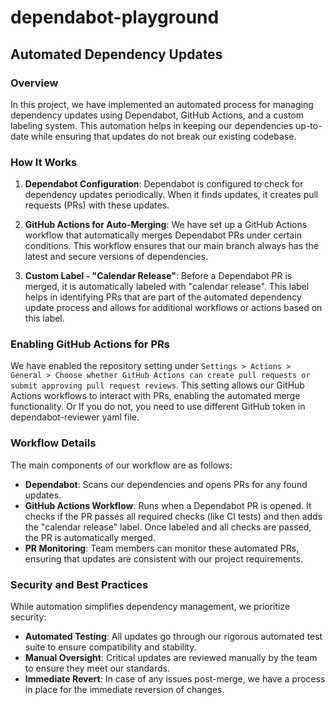 # dependabot-playground

## Automated Dependency Updates

### Overview

In this project, we have implemented an automated process for managing dependency updates using Dependabot, GitHub Actions, and a custom labeling system. This automation helps in keeping our dependencies up-to-date while ensuring that updates do not break our existing codebase.

### How It Works

1. **Dependabot Configuration**: Dependabot is configured to check for dependency updates periodically. When it finds updates, it creates pull requests (PRs) with these updates.

2. **GitHub Actions for Auto-Merging**: We have set up a GitHub Actions workflow that automatically merges Dependabot PRs under certain conditions. This workflow ensures that our main branch always has the latest and secure versions of dependencies.

3. **Custom Label - "Calendar Release"**: Before a Dependabot PR is merged, it is automatically labeled with "calendar release". This label helps in identifying PRs that are part of the automated dependency update process and allows for additional workflows or actions based on this label.

### Enabling GitHub Actions for PRs

We have enabled the repository setting under `Settings > Actions > General > Choose whether GitHub Actions can create pull requests or submit approving pull request reviews`. This setting allows our GitHub Actions workflows to interact with PRs, enabling the automated merge functionality.
Or If you do not, you need to use different GitHub token in dependabot-reviewer yaml file. 

### Workflow Details

The main components of our workflow are as follows:

- **Dependabot**: Scans our dependencies and opens PRs for any found updates.
- **GitHub Actions Workflow**: Runs when a Dependabot PR is opened. It checks if the PR passes all required checks (like CI tests) and then adds the "calendar release" label. Once labeled and all checks are passed, the PR is automatically merged.
- **PR Monitoring**: Team members can monitor these automated PRs, ensuring that updates are consistent with our project requirements.

### Security and Best Practices

While automation simplifies dependency management, we prioritize security:

- **Automated Testing**: All updates go through our rigorous automated test suite to ensure compatibility and stability.
- **Manual Oversight**: Critical updates are reviewed manually by the team to ensure they meet our standards.
- **Immediate Revert**: In case of any issues post-merge, we have a process in place for the immediate reversion of changes.
